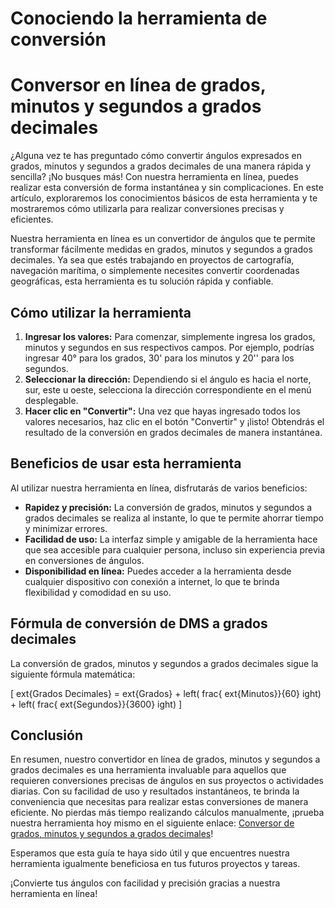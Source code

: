 Conociendo la herramienta de conversión
=======================================

Conversor en línea de grados, minutos y segundos a grados decimales
===================================================================

¿Alguna vez te has preguntado cómo convertir ángulos expresados en grados, minutos y segundos a grados decimales de una manera rápida y sencilla? ¡No busques más! Con nuestra herramienta en línea, puedes realizar esta conversión de forma instantánea y sin complicaciones. En este artículo, exploraremos los conocimientos básicos de esta herramienta y te mostraremos cómo utilizarla para realizar conversiones precisas y eficientes.

Nuestra herramienta en línea es un convertidor de ángulos que te permite transformar fácilmente medidas en grados, minutos y segundos a grados decimales. Ya sea que estés trabajando en proyectos de cartografía, navegación marítima, o simplemente necesites convertir coordenadas geográficas, esta herramienta es tu solución rápida y confiable.

Cómo utilizar la herramienta
----------------------------

1. **Ingresar los valores:** Para comenzar, simplemente ingresa los grados, minutos y segundos en sus respectivos campos. Por ejemplo, podrías ingresar 40° para los grados, 30' para los minutos y 20'' para los segundos.
2. **Seleccionar la dirección:** Dependiendo si el ángulo es hacia el norte, sur, este u oeste, selecciona la dirección correspondiente en el menú desplegable.
3. **Hacer clic en "Convertir":** Una vez que hayas ingresado todos los valores necesarios, haz clic en el botón "Convertir" y ¡listo! Obtendrás el resultado de la conversión en grados decimales de manera instantánea.

Beneficios de usar esta herramienta
-----------------------------------

Al utilizar nuestra herramienta en línea, disfrutarás de varios beneficios:

- **Rapidez y precisión:** La conversión de grados, minutos y segundos a grados decimales se realiza al instante, lo que te permite ahorrar tiempo y minimizar errores.
- **Facilidad de uso:** La interfaz simple y amigable de la herramienta hace que sea accesible para cualquier persona, incluso sin experiencia previa en conversiones de ángulos.
- **Disponibilidad en línea:** Puedes acceder a la herramienta desde cualquier dispositivo con conexión a internet, lo que te brinda flexibilidad y comodidad en su uso.

Fórmula de conversión de DMS a grados decimales
-----------------------------------------------

La conversión de grados, minutos y segundos a grados decimales sigue la siguiente fórmula matemática:

\[ ext{Grados Decimales} = ext{Grados} + left( frac{ ext{Minutos}}{60} ight) + left( frac{ ext{Segundos}}{3600} ight) \]

Conclusión
----------

En resumen, nuestro convertidor en línea de grados, minutos y segundos a grados decimales es una herramienta invaluable para aquellos que requieren conversiones precisas de ángulos en sus proyectos o actividades diarias. Con su facilidad de uso y resultados instantáneos, te brinda la conveniencia que necesitas para realizar estas conversiones de manera eficiente. No pierdas más tiempo realizando cálculos manualmente, ¡prueba nuestra herramienta hoy mismo en el siguiente enlace: [Conversor de grados, minutos y segundos a grados decimales](https://www.onlinecalculatorsfree.com/es/convert/degrees-minutes-seconds-to-degrees.html)!

Esperamos que esta guía te haya sido útil y que encuentres nuestra herramienta igualmente beneficiosa en tus futuros proyectos y tareas.

¡Convierte tus ángulos con facilidad y precisión gracias a nuestra herramienta en línea!